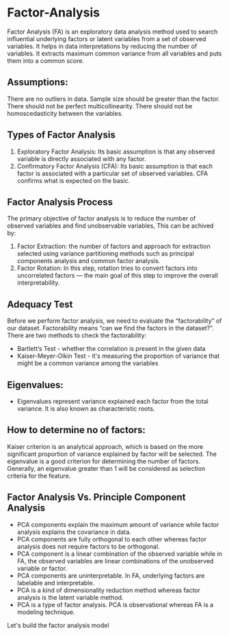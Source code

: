 # Factor-Analysis

Factor Analysis (FA) is an exploratory data analysis method used to search influential underlying factors or latent variables from a set of observed variables. It helps in data interpretations by reducing the number of variables. It extracts maximum common variance from all variables and puts them into a common score.

## Assumptions:
  There are no outliers in data.
  Sample size should be greater than the factor.
  There should not be perfect multicollinearity.
  There should not be homoscedasticity between the variables.

## Types of Factor Analysis
1. Exploratory Factor Analysis: Its basic assumption is that any observed variable is directly associated with any factor.
2. Confirmatory Factor Analysis (CFA): Its basic assumption is that each factor is associated with a particular set of observed variables. CFA confirms what is expected on the basic.

## Factor Analysis Process
The primary objective of factor analysis is to reduce the number of observed variables and find unobservable variables, This can be achived by:
1. Factor Extraction: the number of factors and approach for extraction selected using variance partitioning methods such as principal components analysis and common factor analysis.
2. Factor Rotation:  In this step, rotation tries to convert factors into uncorrelated factors — the main goal of this step to improve the overall interpretability.

## Adequacy Test
Before we perform factor analysis, we need to evaluate the “factorability” of our dataset. Factorability means “can we find the factors in the dataset?”. There are two methods to check the factorability:

  - Bartlett’s Test -  whether the correlation is present in the given data
  - Kaiser-Meyer-Olkin Test - it's measuring the proportion of variance that might be a common variance among the variables

## Eigenvalues:
- Eigenvalues represent variance explained each factor from the total variance. It is also known as characteristic roots.

## How to determine no of factors:
Kaiser criterion is an analytical approach, which is based on the more significant proportion of variance explained by factor will be selected. The eigenvalue is a good criterion for determining the number of factors. Generally, an eigenvalue greater than 1 will be considered as selection criteria for the feature.

## Factor Analysis Vs. Principle Component Analysis
  - PCA components explain the maximum amount of variance while factor analysis explains the covariance in data.
  - PCA components are fully orthogonal to each other whereas factor analysis does not require factors to be orthogonal.
  - PCA component is a linear combination of the observed variable while in FA, the observed variables are linear combinations of the unobserved variable or factor.
  - PCA components are uninterpretable. In FA, underlying factors are labelable and interpretable.
  - PCA is a kind of dimensionality reduction method whereas factor analysis is the latent variable method.
  - PCA is a type of factor analysis. PCA is observational whereas FA is a modeling technique.
 
Let's build the factor analysis model
